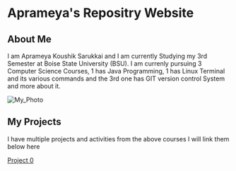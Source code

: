 # Aprameya's Repositry Website
## About Me
I am Aprameya Koushik Sarukkai and I am currently Studying my 3rd Semester at Boise State University
(BSU). I am currenly pursuing 3 Computer Science Courses, 1 has Java Programming, 1 has Linux Terminal
and its various commands and the 3rd one has GIT version control System and more about it.

![My_Photo](https://github.com/user-attachments/assets/c42bc3b5-ab2e-4a83-8c44-27da4d08be11)


## My Projects
I have multiple projects and activities from the above courses
I will link them below here

[Project 0 ](https://github.com/Boise-State-University-CS-121/2025-sp-cs121-project0-AKS-Aprameya.git)


